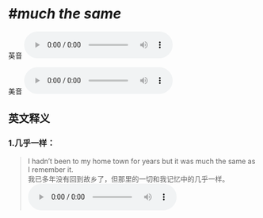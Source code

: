 # ***\#much the same*** 
英音
<audio src="./media/much the same1_AAC.aac" controls="controls"></audio>

美音
<audio src="./media/much the same2_AAC.aac" controls="controls"></audio>



  

英文释义
---
### 1.**几乎一样：**  

 > I hadn’t been to my home town for years but it was much the same as I remember it.   
 > 我已多年没有回到故乡了，但那里的一切和我记忆中的几乎一样。    
<audio src="./media/same-10.aac" controls="controls"></audio>



